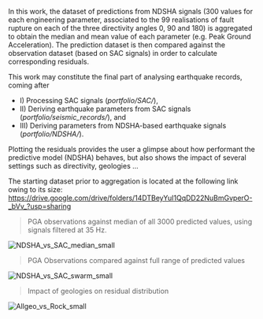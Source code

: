 In this work, the dataset of predictions from NDSHA signals (300 values for each engineering parameter, associated to the 99 realisations of fault rupture on each of the three directivity angles 0, 90 and 180) is aggregated to obtain the median and mean value of each parameter (e.g. Peak Ground Acceleration).
The prediction dataset is then compared against the observation dataset (based on SAC signals) in order to calculate corresponding residuals.

This work may constitute the final part of analysing earthquake records, coming after 
+ I) Processing SAC signals (*portfolio/SAC/*),
+ II) Deriving earthquake parameters from SAC signals (*portfolio/seismic_records/*), and 
+ III) Deriving parameters from NDSHA-based earthquake signals (*portfolio/NDSHA/*).

Plotting the residuals provides the user a glimpse about how performant the predictive model (NDSHA) behaves, but also shows the impact of several settings such as directivity, geologies ...

The starting dataset prior to aggregation is located at the following link owing to its size:
https://drive.google.com/drive/folders/14DTBeyYuI1QqDD22NuBmGvperO-_bVv_?usp=sharing


> PGA observations against median of all 3000 predicted values, using signals filtered at 35 Hz.

![NDSHA_vs_SAC_median_small](https://user-images.githubusercontent.com/61290423/216591405-43cf7ca1-270e-464e-b835-a6b0a4d3436c.png)


> PGA Observations compared against full range of predicted values

![NDSHA_vs_SAC_swarm_small](https://user-images.githubusercontent.com/61290423/216591159-c656777d-5d7a-4933-ad10-209a602c3246.png)


> Impact of geologies on residual distribution

![Allgeo_vs_Rock_small](https://user-images.githubusercontent.com/61290423/216591242-c44b89c4-5569-4547-a456-fc8b9909fa04.png)



